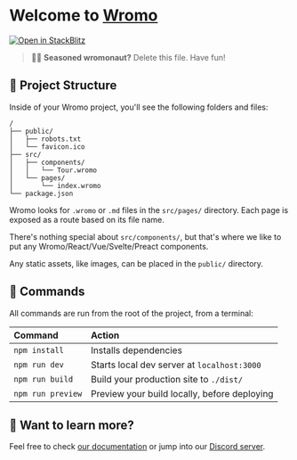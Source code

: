 # Welcome to [Wromo](https://wromo.build)

[![Open in StackBlitz](https://developer.stackblitz.com/img/open_in_stackblitz.svg)](https://stackblitz.com/github/withwromo/wromo/tree/latest/examples/starter)

> 🧑‍🚀 **Seasoned wromonaut?** Delete this file. Have fun!

## 🚀 Project Structure

Inside of your Wromo project, you'll see the following folders and files:

```
/
├── public/
│   ├── robots.txt
│   └── favicon.ico
├── src/
│   ├── components/
│   │   └── Tour.wromo
│   └── pages/
│       └── index.wromo
└── package.json
```

Wromo looks for `.wromo` or `.md` files in the `src/pages/` directory. Each page is exposed as a route based on its file name.

There's nothing special about `src/components/`, but that's where we like to put any Wromo/React/Vue/Svelte/Preact components.

Any static assets, like images, can be placed in the `public/` directory.

## 🧞 Commands

All commands are run from the root of the project, from a terminal:

| Command           | Action                                       |
|:----------------  |:-------------------------------------------- |
| `npm install`     | Installs dependencies                        |
| `npm run dev`     | Starts local dev server at `localhost:3000`  |
| `npm run build`   | Build your production site to `./dist/`      |
| `npm run preview` | Preview your build locally, before deploying |

## 👀 Want to learn more?

Feel free to check [our documentation](https://docs.wromo.build) or jump into our [Discord server](https://wromo.build/chat).

